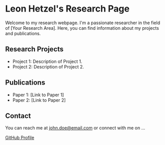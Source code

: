 # Leon Hetzel's Research Page

Welcome to my research webpage. I'm a passionate researcher in the field of [Your Research Area]. Here, you can find information about my projects and publications.

## Research Projects

- Project 1: Description of Project 1.
- Project 2: Description of Project 2.

## Publications

- Paper 1: [Link to Paper 1]
- Paper 2: [Link to Paper 2]

## Contact

You can reach me at <john.doe@email.com> or connect with me on ...

[GitHub Profile](https://github.com/mxmstrmn)
